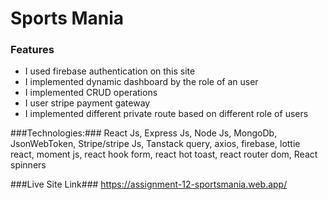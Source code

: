 # Sports Mania #

### Features ###
* I used firebase authentication on this site
* I implemented dynamic dashboard by the role of an user
* I implemented CRUD operations
* I user stripe payment gateway
* I implemented different private route based on different role of users

###Technologies:###
React Js, Express Js, Node Js, MongoDb, JsonWebToken, Stripe/stripe Js, Tanstack query, axios, firebase, lottie react, moment js, react hook form, react hot toast, react router dom, React spinners

###Live Site Link###
https://assignment-12-sportsmania.web.app/
